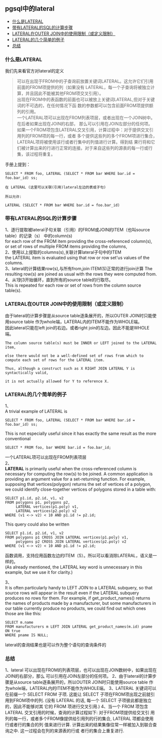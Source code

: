 ## pgsql中的lateral


- [什么是LATERAL](#%e4%bb%80%e4%b9%88%e6%98%afLATERAL)
- [带有LATERAL的SQL的计算步骤](#%e5%b8%a6%e6%9c%89LATERAL%e7%9a%84SQL%e7%9a%84%e8%ae%a1%e7%ae%97%e6%ad%a5%e9%aa%a4)
- [LATERAL在OUTER JOIN中的使用限制（或定义限制）](#LATERAL%e5%9c%a8OUTER+JOIN%e4%b8%ad%e7%9a%84%e4%bd%bf%e7%94%a8%e9%99%90%e5%88%b6%ef%bc%88%e6%88%96%e5%ae%9a%e4%b9%89%e9%99%90%e5%88%b6%ef%bc%89)
- [LATERAL的几个简单的例子](#LATERAL%e7%9a%84%e5%87%a0%e4%b8%aa%e7%ae%80%e5%8d%95%e7%9a%84%e4%be%8b%e5%ad%90)
- [总结](#%e6%80%bb%e7%bb%93)

### 什么是LATERAL

我们先来看官方对lateral的定义

> 可以在出现于FROM中的子查询前放置关键词LATERAL。这允许它们引用前面的FROM项提供的列（如果没有
> LATERAL，每一个子查询将被独立计算，并且因此不能被其他FROM项交叉引用）。  
> 出现在FROM中的表函数的前面也可以被放上关键词LATERAL,但对于关键词的不可选的，在任何情况下函
> 数的参数都可以包含前面FROM项提供额列的引用。  
> 一个LATERAL项可以出现在FROM列表项层，或者出现在一个JOIN树中。在后者如果出现在JOIN的右部，
> 那么可以引用在JOIN左部分的任何项。  
> 如果一个FROM项包含LATERAL交叉引用，计算过程中：对于提供交叉引用列的FROM项的每一行，或者
> 多个提供这些列的多个FROM项进行集合，LATERAL项将被使用该行或者行集中的列值进行计算。得到结
> 果行将和它们被计算出来的行进行正常的连接。对于来自这些列的源表的每一行或行集，该过程将重复。

手册上提到：
````
SELECT * FROM foo, LATERAL (SELECT * FROM bar WHERE bar.id = foo.bar_id) ss;    
  
在 LATERAL (这里可以关联(引用)lateral左边的表或子句)  
  
所以允许:   
  
LATERAL (SELECT * FROM bar WHERE bar.id = foo.bar_id)  
````

### 带有LATERAL的SQL的计算步骤

1、逐行提取被lateral子句关联（引用）的FROM或JOIN的ITEM（也叫source table）的记录（s）
中的column(s)  
for each row of the FROM item providing the cross-referenced column(s),  
or set of rows of multiple FROM items providing the columns,  
2、使用以上提取的columns(s),关联计算lateral子句中的ITEM  
the LATERAL item is evaluated using that row or row set'us values of the columns.  
3、lateral的计算结果row(s),与所有from,join ITEM(S)正常的进行join计算
The resulting row(s) are joined as usual with the rows they were computed from.  
4、从1到3开始循环，直到所有的source table的行取尽。  
This is repeated for each row or set of rows from the column source table(s).

### LATERAL在OUTER JOIN中的使用限制（或定义限制）
由于lateral的计算步骤是从source table逐条展开的，所以OUTER JOIN时只能使用source table
作为whole端，LATERAL内的ITEM不能作为WHOLE端。  
因此lateral只能在left join的右边。或者right join的左边。因此不能是WHOLE端。
````
The column source table(s) must be INNER or LEFT joined to the LATERAL item,   
  
else there would not be a well-defined set of rows from which to compute each set of rows for the LATERAL item.   
  
Thus, although a construct such as X RIGHT JOIN LATERAL Y is syntactically valid,   
  
it is not actually allowed for Y to reference X.  
````

### LATERAL的几个简单的例子

1、  
A trivial example of LATERAL is
````
SELECT * FROM foo, LATERAL (SELECT * FROM bar WHERE bar.id = foo.bar_id) ss;
````
This is not especially useful since it has exactly the same result as the more conventional
````
SELECT * FROM foo, bar WHERE bar.id = foo.bar_id;
````
一个LATERAL项可以出现在FROM列表项层  
 2、  
**LATERAL** is primarily useful when the cross-referenced column is necessary 
for computing the row(s) to be joined. A common application is providing an 
argument value for a set-returning function. For example, supposing that 
vertices(polygon) returns the set of vertices of a polygon, we could identify 
close-together vertices of polygons stored in a table with:

````
SELECT p1.id, p2.id, v1, v2
FROM polygons p1, polygons p2,
     LATERAL vertices(p1.poly) v1,
     LATERAL vertices(p2.poly) v2
WHERE (v1 <-> v2) < 10 AND p1.id != p2.id;
````
This query could also be written
````
SELECT p1.id, p2.id, v1, v2
FROM polygons p1 CROSS JOIN LATERAL vertices(p1.poly) v1,
     polygons p2 CROSS JOIN LATERAL vertices(p2.poly) v2
WHERE (v1 <-> v2) < 10 AND p1.id != p2.id;
````
函数调用，支持应用函数左边的ITEM（S）。所以可以看消除LATERAL，语义是一样的。  
(As already mentioned, the 
LATERAL key word is unnecessary in this example, but we use it for clarity.)

3、  
It is often particularly handy to LEFT JOIN to a LATERAL subquery, so that 
source rows will appear in the result even if the LATERAL subquery produces 
no rows for them. For example, if get_product_names() returns the names of 
products made by a manufacturer, but some manufacturers in our table currently
produce no products, we could find out which ones those are like this:
````
SELECT m.name
FROM manufacturers m LEFT JOIN LATERAL get_product_names(m.id) pname ON true
WHERE pname IS NULL;
````
lateral的查询结果也是可以作为整个语句的查询条件的

### 总结
1、lateral 可以出现在FROM的列表项层，也可以出现在JOIN数树中，如果出现在JOIN的右部分，那么
可以引用在JOIN左部分的任何项。
2、由于lateral的计算步骤是从source table逐条展开的，所以OUTER JOIN时只能使用source table 
作为whole端，LATERAL内的ITEM不能作为WHOLE端。
3、LATERAL 关键词可以在前缀一个 SELECT FROM 子项. 这能让 SELECT 子项在FROM项出现之前就引
用到FROM项中的列. (没有 LATERAL 的话, 每一个 SELECT 子项彼此都是独立的，因此不能够对其
它的 FROM 项进行交叉引用.)
4、当一个 FROM 项包含 LATERAL 交叉引用的时候，查询的计算过程如下: 对于FROM项提供给交叉引
用列的每一行，或者多个FROM像提供给引用列的行的集合, LATERAL 项都会使用行或者行的集合的列
值来进行计算. 计算出来的结果集像往常一样被加入到联合查询之中. 这一过程会在列的来源表的行或
者行的集合上重复进行.








